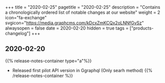 +++
title = "2020-02-25"
pagetitle = "2020-02-25"
description = "Contains a chronologically ordered list of notable changes at our website"
weight = 2
icon="fa-exchange"
svgicon="https://media.graphcms.com/kDcxZmKCQx2oLNNfGvSz"
alwaysopen = false
date = 2020-02-20
hidden = true
tags = ["products-changelog"]
+++


## 2020-02-20

{{% release-notes-container type="a"%}}
- Released first pilot API version in Ggraphql (Only searh method)
{{% /release-notes-container %}}
